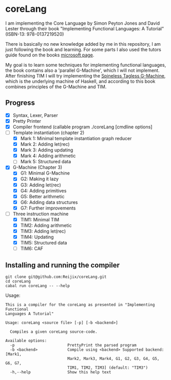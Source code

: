 # coreLang
I am implementing the Core Language by Simon Peyton Jones and David Lester through their book "Implementing Functional Languages: A Tutorial"
(ISBN-13: 978-0137219520)

There is basically no new knowledge added by me in this repository, I am just following the book and learning. For some parts I also used the tutors guide found on the books [microsoft page](https://www.microsoft.com/en-us/research/publication/implementing-functional-languages-a-tutorial/).

My goal is to learn some techniques for implementing functional languages, the book contains also a 'parallel G-Machine', which I will not implement. After finishing TIM I will try implementing the [Spineless Tagless G-Machine](https://www.microsoft.com/en-us/research/publication/implementing-lazy-functional-languages-on-stock-hardware-the-spineless-tagless-g-machine/), which is the underlying machine of Haskell, and according to this book combines principles of the G-Machine and TIM.

## Progress
- [X] Syntax, Lexer, Parser
- [X] Pretty Printer
- [X] Compiler frontend (callable program ./coreLang <inputfile> [cmdline options]
- [ ] Template instantiation (chapter 2)
  - [X] Mark 1: Minimal template instantiation graph reducer
  - [X] Mark 2: Adding let(rec)
  - [X] Mark 3: Adding updating
  - [X] Mark 4: Adding arithmetic
  - [ ] Mark 5: Structured data
- [X] G-Machine (Chapter 3)
  - [X] G1: Minimal G-Machine
  - [X] G2: Making it lazy
  - [X] G3: Adding let(rec)
  - [X] G4: Adding primitives
  - [X] G5: Better arithmetic
  - [X] G6: Adding data structures
  - [X] G7: Further improvements
- [ ] Three instruction machine
  - [X] TIM1: Minimal TIM
  - [X] TIM2: Adding arithmetic
  - [X] TIM3: Adding let(rec)
  - [X] TIM4: Updating
  - [X] TIM5: Structured data
  - [ ] TIM6: CAF

## Installing and running the compiler
```shell
git clone git@github.com:Reijix/coreLang.git
cd coreLang
cabal run coreLang -- --help
```
Usage:
```
This is a compiler for the coreLang as presented in "Implementing Functional
Languages A Tutorial"

Usage: coreLang <source file> [-p] [-b <backend>]

  Compiles a given coreLang source-code.

Available options:
  -p                       PrettyPrint the parsed program
  -b <backend>             Compile using <backend> Supported backend: [Mark1,
                           Mark2, Mark3, Mark4, G1, G2, G3, G4, G5, G6, G7,
                           TIM1, TIM2, TIM3] (default: "TIM3")
  -h,--help                Show this help text
```

